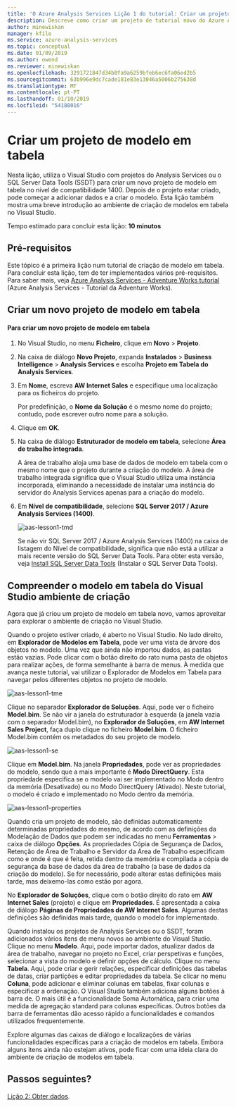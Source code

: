 ```yaml
---
title: 'O Azure Analysis Services Lição 1 do tutorial: Criar um projeto de modelo em tabela novo | Documentos da Microsoft'
description: Descreve como criar um projeto de tutorial novo do Azure Analysis Services.
author: minewiskan
manager: kfile
ms.service: azure-analysis-services
ms.topic: conceptual
ms.date: 01/09/2019
ms.author: owend
ms.reviewer: minewiskan
ms.openlocfilehash: 3291721847d34b0fa9a6259bfeb6ec6fa06ed2b5
ms.sourcegitcommit: 63b996e9dc7cade181e83e13046a5006b275638d
ms.translationtype: MT
ms.contentlocale: pt-PT
ms.lasthandoff: 01/10/2019
ms.locfileid: "54188016"
---
```

# <a name="create-a-tabular-model-project"></a>Criar um projeto de modelo em tabela

Nesta lição, utiliza o Visual Studio com projetos do Analysis Services ou o SQL Server Data Tools (SSDT) para criar um novo projeto de modelo em tabela no nível de compatibilidade 1400. Depois de o projeto estar criado, pode começar a adicionar dados e a criar o modelo. Esta lição também mostra uma breve introdução ao ambiente de criação de modelos em tabela no Visual Studio.  
  
Tempo estimado para concluir esta lição: **10 minutos**  
  
## <a name="prerequisites"></a>Pré-requisitos  
Este tópico é a primeira lição num tutorial de criação de modelo em tabela. Para concluir esta lição, tem de ter implementados vários pré-requisitos. Para saber mais, veja [Azure Analysis Services - Adventure Works tutorial](../tutorials/aas-adventure-works-tutorial.md) (Azure Analysis Services - Tutorial da Adventure Works).  
  
## <a name="create-a-new-tabular-model-project"></a>Criar um novo projeto de modelo em tabela  
  
#### <a name="to-create-a-new-tabular-model-project"></a>Para criar um novo projeto de modelo em tabela  
  
1.  No Visual Studio, no menu **Ficheiro**, clique em **Novo** > **Projeto**.  
  
2.  Na caixa de diálogo **Novo Projeto**, expanda **Instalados** > **Business Intelligence** > **Analysis Services** e escolha **Projeto em Tabela do Analysis Services**.  
  
3.  Em **Nome**, escreva **AW Internet Sales** e especifique uma localização para os ficheiros do projeto.  
  
    Por predefinição, o **Nome da Solução** é o mesmo nome do projeto; contudo, pode escrever outro nome para a solução.  
  
4.  Clique em **OK**.  
  
5.  Na caixa de diálogo **Estruturador de modelo em tabela**, selecione **Área de trabalho integrada**.  
  
    A área de trabalho aloja uma base de dados de modelo em tabela com o mesmo nome que o projeto durante a criação do modelo. A área de trabalho integrada significa que o Visual Studio utiliza uma instância incorporada, eliminando a necessidade de instalar uma instância do servidor do Analysis Services apenas para a criação do modelo.
      
6.  Em **Nível de compatibilidade**, selecione **SQL Server 2017 / Azure Analysis Services (1400)**.   
 
    ![aas-lesson1-tmd](../tutorials/media/aas-lesson1-tmd.png)
      
    Se não vir SQL Server 2017 / Azure Analysis Services (1400) na caixa de listagem do Nível de compatibilidade, significa que não está a utilizar a mais recente versão do SQL Server Data Tools. Para obter esta versão, veja [Install SQL Server Data Tools](https://docs.microsoft.com/sql/ssdt/download-sql-server-data-tools-ssdt) (Instalar o SQL Server Data Tools).  
      
  
## <a name="understanding-the-visual-studio-tabular-model-authoring-environment"></a>Compreender o modelo em tabela do Visual Studio ambiente de criação  
Agora que já criou um projeto de modelo em tabela novo, vamos aproveitar para explorar o ambiente de criação no Visual Studio.  
  
Quando o projeto estiver criado, é aberto no Visual Studio. No lado direito, em **Explorador de Modelos em Tabela**, pode ver uma vista de árvore dos objetos no modelo. Uma vez que ainda não importou dados, as pastas estão vazias. Pode clicar com o botão direito do rato numa pasta de objetos para realizar ações, de forma semelhante à barra de menus. À medida que avança neste tutorial, vai utilizar o Explorador de Modelos em Tabela para navegar pelos diferentes objetos no projeto de modelo.

![aas-lesson1-tme](../tutorials/media/aas-lesson1-tme.png)

Clique no separador **Explorador de Soluções**. Aqui, pode ver o ficheiro **Model.bim**. Se não vir a janela do estruturador à esquerda (a janela vazia com o separador Model.bim), no **Explorador de Soluções**, em **AW Internet Sales Project**, faça duplo clique no ficheiro **Model.bim**. O ficheiro Model.bim contém os metadados do seu projeto de modelo. 

![aas-lesson1-se](../tutorials/media/aas-lesson1-se.png)
  
Clique em **Model.bim**. Na janela **Propriedades**, pode ver as propriedades do modelo, sendo que a mais importante é **Modo DirectQuery**. Esta propriedade especifica se o modelo vai ser implementado no Modo dentro da memória (Desativado) ou no Modo DirectQuery (Ativado). Neste tutorial, o modelo é criado e implementado no Modo dentro da memória.

![aas-lesson1-properties](../tutorials/media/aas-lesson1-properties.png)
  
Quando cria um projeto de modelo, são definidas automaticamente determinadas propriedades do mesmo, de acordo com as definições da Modelação de Dados que podem ser indicadas no menu **Ferramentas** > caixa de diálogo **Opções**. As propriedades Cópia de Segurança de Dados, Retenção de Área de Trabalho e Servidor da Área de Trabalho especificam como e onde é que é feita, retida dentro da memória e compilada a cópia de segurança da base de dados da área de trabalho (a base de dados da criação do modelo). Se for necessário, pode alterar estas definições mais tarde, mas deixemo-las como estão por agora.  

No **Explorador de Soluções**, clique com o botão direito do rato em **AW Internet Sales** (projeto) e clique em **Propriedades**. É apresentada a caixa de diálogo **Páginas de Propriedades de AW Internet Sales**. Algumas destas definições são definidas mais tarde, quando o modelo for implementado.  
  
Quando instalou os projetos de Analysis Services ou o SSDT, foram adicionados vários itens de menu novos ao ambiente do Visual Studio. Clique no menu **Modelo**. Aqui, pode importar dados, atualizar dados da área de trabalho, navegar no projeto no Excel, criar perspetivas e funções, selecionar a vista do modelo e definir opções de cálculo. Clique no menu **Tabela**. Aqui, pode criar e gerir relações, especificar definições das tabelas de datas, criar partições e editar propriedades da tabela. Se clicar no menu **Coluna**, pode adicionar e eliminar colunas em tabelas, fixar colunas e especificar a ordenação. O Visual Studio também adiciona alguns botões à barra de. O mais útil é a funcionalidade Soma Automática, para criar uma medida de agregação standard para colunas específicas. Outros botões da barra de ferramentas dão acesso rápido a funcionalidades e comandos utilizados frequentemente.  
  
Explore algumas das caixas de diálogo e localizações de várias funcionalidades específicas para a criação de modelos em tabela. Embora alguns itens ainda não estejam ativos, pode ficar com uma ideia clara do ambiente de criação de modelos em tabela.  
  

## <a name="whats-next"></a>Passos seguintes?
[Lição 2: Obter dados](../tutorials/aas-lesson-2-get-data.md).

  
  
  
